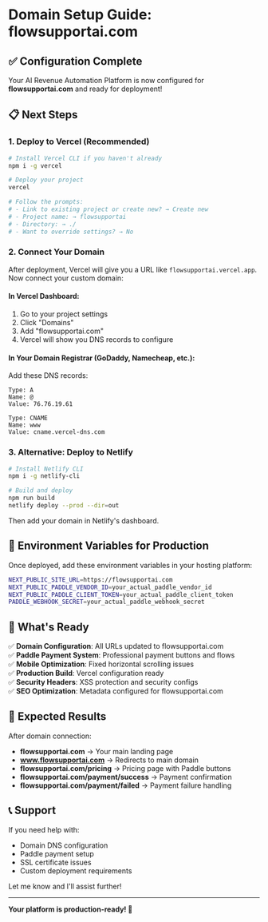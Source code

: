 # Domain Setup Guide: flowsupportai.com

## ✅ Configuration Complete

Your AI Revenue Automation Platform is now configured for **flowsupportai.com** and ready for deployment!

## 📋 Next Steps

### 1. Deploy to Vercel (Recommended)

```bash
# Install Vercel CLI if you haven't already
npm i -g vercel

# Deploy your project
vercel

# Follow the prompts:
# - Link to existing project or create new? → Create new
# - Project name: → flowsupportai
# - Directory: → ./
# - Want to override settings? → No
```

### 2. Connect Your Domain

After deployment, Vercel will give you a URL like `flowsupportai.vercel.app`. Now connect your custom domain:

#### In Vercel Dashboard:
1. Go to your project settings
2. Click "Domains" 
3. Add "flowsupportai.com"
4. Vercel will show you DNS records to configure

#### In Your Domain Registrar (GoDaddy, Namecheap, etc.):
Add these DNS records:

```
Type: A
Name: @
Value: 76.76.19.61

Type: CNAME
Name: www
Value: cname.vercel-dns.com
```

### 3. Alternative: Deploy to Netlify

```bash
# Install Netlify CLI
npm i -g netlify-cli

# Build and deploy
npm run build
netlify deploy --prod --dir=out
```

Then add your domain in Netlify's dashboard.

## 🔧 Environment Variables for Production

Once deployed, add these environment variables in your hosting platform:

```bash
NEXT_PUBLIC_SITE_URL=https://flowsupportai.com
NEXT_PUBLIC_PADDLE_VENDOR_ID=your_actual_paddle_vendor_id
NEXT_PUBLIC_PADDLE_CLIENT_TOKEN=your_actual_paddle_client_token
PADDLE_WEBHOOK_SECRET=your_actual_paddle_webhook_secret
```

## 🚀 What's Ready

✅ **Domain Configuration**: All URLs updated to flowsupportai.com  
✅ **Paddle Payment System**: Professional payment buttons and flows  
✅ **Mobile Optimization**: Fixed horizontal scrolling issues  
✅ **Production Build**: Vercel configuration ready  
✅ **Security Headers**: XSS protection and security configs  
✅ **SEO Optimization**: Metadata configured for flowsupportai.com  

## 🎯 Expected Results

After domain connection:
- **flowsupportai.com** → Your main landing page
- **www.flowsupportai.com** → Redirects to main domain
- **flowsupportai.com/pricing** → Pricing page with Paddle buttons
- **flowsupportai.com/payment/success** → Payment confirmation
- **flowsupportai.com/payment/failed** → Payment failure handling

## 📞 Support

If you need help with:
- Domain DNS configuration
- Paddle payment setup  
- SSL certificate issues
- Custom deployment requirements

Let me know and I'll assist further!

---

**Your platform is production-ready! 🎉**